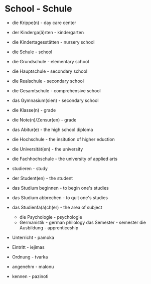 # School - Schule

-  die Krippe(n) - day care center
-  der Kinderga(ä)rten - kindergarten
-  die Kindertagesstätten - nursery school
-  die Schule - school
  -  die Grundschule - elementary school
  -  die Hauptschule - secondary school
  -  die Realschule - secondary school
  -  die Gesamtschule - comprehensive school
  -  das Gymnasium(sien) - secondary school
-  die Klasse(n) - grade
-  die Note(n)/Zensur(en) - grade
-  das Abitur(e) - the high school diploma
-  die Hochschule - the insitution of higher eduction
  -  die Universität(en) - the university
  -  die Fachhochschule - the university of applied arts
- studieren - study
- der Student(en) - the student
- das Studium beginnen - to begin one's studies
- das Studium abbrechen - to quit one's studies
- das Studienfa(ä)ch(er) - the area of subject
  -  die Psychologie - psychologie
  -  Germanistik - german philology
das Semester - semester
die Ausbildung - apprenticeship


-	Unterricht - pamoka
-	Eintritt - iejimas
-	Ordnung - tvarka
-	angenehm - malonu
-	kennen - pazinoti
